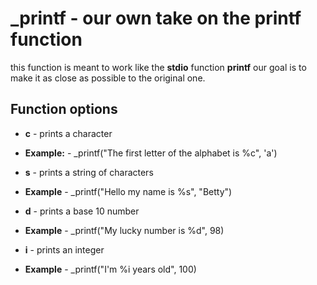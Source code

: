 # _printf - our own take on the printf function

this function is meant to work like the **stdio** function **printf**
our goal is to make it as close as possible to the original one.

## Function options
- **c** - prints a character
 - **Example:** - _printf("The first letter of the alphabet is %c", 'a')

- **s** - prints a string of characters
 - **Example** - _printf("Hello my name is %s", "Betty")

- **d** - prints a base 10 number
 - **Example** - _printf("My lucky number is %d", 98)

- **i** - prints an integer
 - **Example** - _printf("I'm %i years old", 100)
